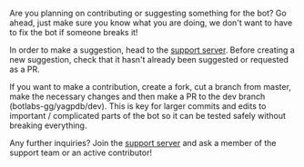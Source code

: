 Are you planning on contributing or suggesting something for the bot? Go ahead, just make sure you know what you are doing, we don't want to have to fix the bot if someone breaks it!

In order to make a suggestion, head to the [support server](https://discord.gg/4udtcA5). Before creating a new suggestion, check that it hasn't already been suggested or requested as a PR.

If you want to make a contribution, create a fork, cut a branch from master, make the necessary changes and then make a PR to the dev branch (botlabs-gg/yagpdb/dev). This is key for larger commits and edits to important / complicated parts of the bot so it can be tested safely without breaking everything.

Any further inquiries? Join the [support server](https://discord.gg/uZctq7UaPR) and ask a member of the support team or an active contributor!
